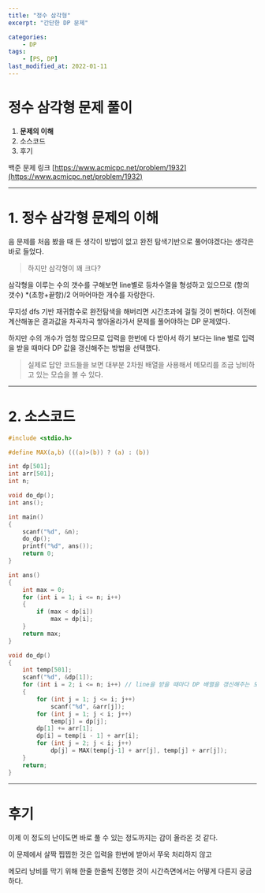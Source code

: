 ```yaml
---
title: "정수 삼각형"
excerpt: "간단한 DP 문제"

categories:
    - DP
tags:
    - [PS, DP]
last_modified_at: 2022-01-11 
---
```

# 정수 삼각형 문제 풀이
1. **문제의 이해**
2. 소스코드
3. 후기

백준 문제 링크 [https://www.acmicpc.net/problem/1932](https://www.acmicpc.net/problem/1932)


---

# 1. 정수 삼각형 문제의 이해

음 문제를 처음 봤을 때 든 생각이 방법이 없고 완전 탐색기반으로 풀어야겠다는 생각은 바로 들었다.

> 하지만 삼각형이 꽤 크다?

삼각형을 이루는 수의 갯수를 구해보면 line별로 등차수열을 형성하고 있으므로  (항의 갯수) *(초항+끝항)/2 어마어마한 개수를 자랑한다.

무지성 dfs 기반 재귀함수로 완전탐색을 해버리면 시간초과에 걸릴 것이 뻔하다. 이전에 계산해놓은 결과값을 차곡차곡 쌓아올라가서 문제를 풀어야하는 DP 문제였다.


하지만 수의 개수가 엄청 많으므로 입력을 한번에 다 받아서 하기 보다는 line 별로 입력을 받을 때마다 DP 값을 갱신해주는 방법을 선택했다.


>실제로 답안 코드들을 보면 대부분 2차원 배열을 사용해서 메모리를 조금 낭비하고 있는 모습을 볼 수 있다.


---


# 2. 소스코드

```c
#include <stdio.h>

#define MAX(a,b) (((a)>(b)) ? (a) : (b))

int dp[501];
int arr[501];
int n;

void do_dp();
int ans();

int main()
{
	scanf("%d", &n);
	do_dp();
	printf("%d", ans());
	return 0;
}

int ans()
{
	int max = 0;
	for (int i = 1; i <= n; i++)
	{
		if (max < dp[i])
			max = dp[i];
	}
	return max;
}

void do_dp()
{
	int temp[501];
	scanf("%d", &dp[1]);
	for (int i = 2; i <= n; i++) // line을 받을 때마다 DP 배열을 갱신해주는 모습이다.
	{
		for (int j = 1; j <= i; j++)
			scanf("%d", &arr[j]);
		for (int j = 1; j < i; j++)
			temp[j] = dp[j];
		dp[1] += arr[1];
		dp[i] = temp[i - 1] + arr[i];
		for (int j = 2; j < i; j++)
			dp[j] = MAX(temp[j-1] + arr[j], temp[j] + arr[j]);
	}
	return;
}
```


---

# 후기

이제 이 정도의 난이도면 바로 풀 수 있는 정도까지는 감이 올라온 것 같다.

이 문제에서 살짝 찝찝한 것은 입력을 한번에 받아서 쭈욱 처리하지 않고

메모리 낭비를 막기 위해 한줄 한줄씩 진행한 것이 시간측면에서는 어떻게 다른지 궁금하다.